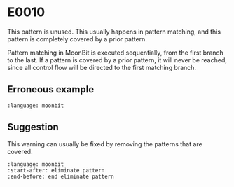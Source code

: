 # E0010

This pattern is unused. This usually happens in pattern matching, and this
pattern is completely covered by a prior pattern.

Pattern matching in MoonBit is executed sequentially, from the first branch to
the last. If a pattern is covered by a prior pattern, it will never be reached,
since all control flow will be directed to the first matching branch.

## Erroneous example

```{literalinclude} /sources/error_codes/0010_error/top.mbt
:language: moonbit
```

## Suggestion

This warning can usually be fixed by removing the patterns that are covered.

```{literalinclude} /sources/error_codes/0010_fixed/top.mbt
:language: moonbit
:start-after: eliminate pattern
:end-before: end eliminate pattern
```
